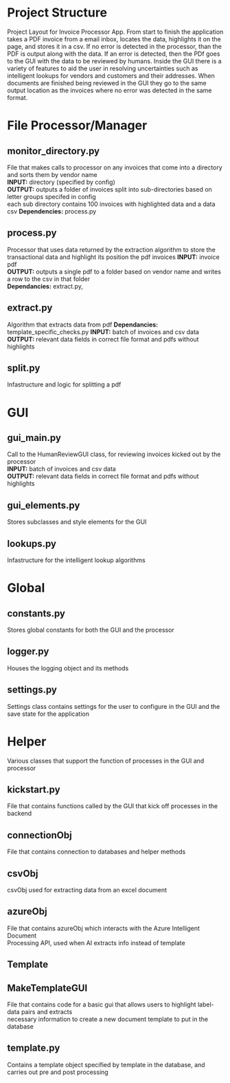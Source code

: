 # Project Structure

Project Layout for Invoice Processor App. From start to finish the application takes a PDF invoice from a email inbox, locates the data, highlights it on the page, and stores it in a csv. If no error is detected in the processor, than the PDF is output along with the data. If an error is detected, then the PDf goes to the GUI with the data to be reviewed by humans. Inside the GUI there is a variety of features to aid the user in resolving uncertainties such as intelligent lookups for vendors and customers and their addresses. When documents are finished being reviewed in the GUI they go to the same output location as the invoices where no error was detected in the same format.

# File Processor/Manager

## monitor_directory.py
File that makes calls to processor on any invoices that come into a directory and sorts them by vendor name \
**INPUT:** directory (specified by config)\
**OUTPUT:** outputs a folder of invoices split into sub-directories based on letter groups specifed in config \
each sub directory contains 100 invoices with highlighted data and a data csv
**Dependencies:** process.py

## process.py
Processor that uses data returned by the extraction algorithm to store the transactional data and highlight its position the pdf invoices
**INPUT:** invoice pdf\
**OUTPUT:** outputs a single pdf to a folder based on vendor name and writes a row 
to the csv in that folder\
**Dependancies:** extract.py,

## extract.py
Algorithm that extracts data from pdf
**Dependancies:** template_specific_checks.py
**INPUT:** batch of invoices and csv data\
**OUTPUT:** relevant data fields in correct file format and pdfs without highlights

## split.py
Infastructure and logic for splitting a pdf


# GUI


## gui_main.py
Call to the HumanReviewGUI class, for reviewing invoices kicked out by the processor\
**INPUT:** batch of invoices and csv data\
**OUTPUT:** relevant data fields in correct file format and pdfs without highlights

## gui_elements.py 
Stores subclasses and style elements for the GUI 

## lookups.py
Infastructure for the intelligent lookup algorithms

# Global

## constants.py
Stores  global constants for both the GUI and the processor

## logger.py 
Houses the logging object and its methods

## settings.py
Settings class contains settings for the user to configure in the GUI and the save state for the application

# Helper
Various classes that support the function of processes in the GUI and processor

## kickstart.py
File that contains functions called by the GUI that kick off processes in the backend

## connectionObj
File that contains connection to databases and helper methods

## csvObj
csvObj used for extracting data from an excel document

## azureObj
File that contains azureObj which interacts with the Azure Intelligent Document\
Processing API, used when AI extracts info instead of template


## Template

## MakeTemplateGUI
File that contains code for a basic gui that allows users to highlight label-data pairs and extracts\
necessary information to create a new document template to put in the database

## template.py
Contains a template object specified by template in the database, and carries out pre and post processing
